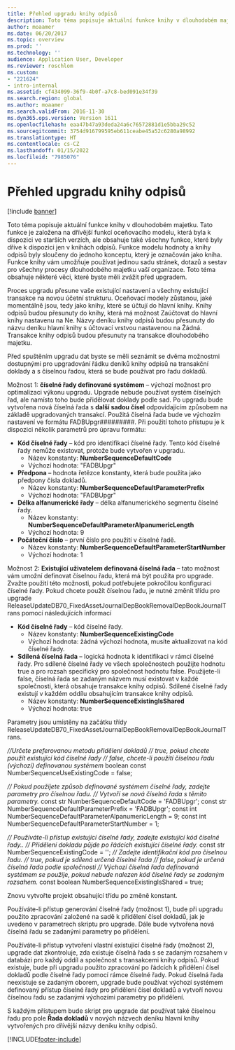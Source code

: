 ```yaml
---
title: Přehled upgradu knihy odpisů
description: Toto téma popisuje aktuální funkce knihy v dlouhodobém majetku. Tato funkce je založena na dřívější funkcí oceňovacího modelu, která byla k dispozici ve starších verzích, ale obsahuje také všechny funkce, které byly dříve k dispozici jen v knihách odpisů.
author: moaamer
ms.date: 06/20/2017
ms.topic: overview
ms.prod: ''
ms.technology: ''
audience: Application User, Developer
ms.reviewer: roschlom
ms.custom:
- "221624"
- intro-internal
ms.assetid: cf434099-36f9-4b0f-a7c8-bed091e34f39
ms.search.region: global
ms.author: moaamer
ms.search.validFrom: 2016-11-30
ms.dyn365.ops.version: Version 1611
ms.openlocfilehash: eaa47b47a93deda24a6c76572881d1e5bba29c52
ms.sourcegitcommit: 3754d916799595eb611ceabe45a52c6280a98992
ms.translationtype: HT
ms.contentlocale: cs-CZ
ms.lasthandoff: 01/15/2022
ms.locfileid: "7985076"
---
```

# <a name="depreciation-book-upgrade-overview"></a>Přehled upgradu knihy odpisů

[!include [banner](../includes/banner.md)]

Toto téma popisuje aktuální funkce knihy v dlouhodobém majetku. Tato funkce je založena na dřívější funkcí oceňovacího modelu, která byla k dispozici ve starších verzích, ale obsahuje také všechny funkce, které byly dříve k dispozici jen v knihách odpisů. Funkce modelu hodnoty a knihy odpisů byly sloučeny do jednoho konceptu, který je označován jako kniha. Funkce knihy vám umožňuje používat jedinou sadu stránek, dotazů a sestav pro všechny procesy dlouhodobého majetku vaší organizace. Toto téma obsahuje některé věci, které byste měli zvážit před upgradem. 

Proces upgradu přesune vaše existující nastavení a všechny existující transakce na novou účetní strukturu. Oceňovací modely zůstanou, jaké momentálně jsou, tedy jako knihy, které se účtují do hlavní knihy. Knihy odpisů budou přesunuty do knihy, která má možnost Zaúčtovat do hlavní knihy nastavenu na Ne. Názvy deníku knihy odpisů budou přesunuty do názvu deníku hlavní knihy s účtovací vrstvou nastavenou na Žádná. Transakce knihy odpisů budou přesunuty na transakce dlouhodobého majetku.

Před spuštěním upgradu dat byste se měli seznámit se dvěma možnostmi dostupnými pro upgradování řádku deníků knihy odpisů na transakční doklady a s číselnou řadou, která se bude používat pro řadu dokladů.

Možnost 1:  **číselné řady definované systémem** – výchozí možnost pro optimalizaci výkonu upgradu. Upgrade nebude používat systém číselných řad, ale namísto toho bude přidělovat doklady podle sad. Po upgradu bude vytvořena nová číselná řada s **další sadou čísel** odpovídajícím způsobem na základě upgradovaných transakcí. Použitá číselná řada bude ve výchozím nastavení ve formátu FADBUpgr\#\#\#\#\#\#\#\#\#. Při použití tohoto přístupu je k dispozici několik parametrů pro úpravu formátu:

-   **Kód číselné řady** – kód pro identifikaci číselné řady. Tento kód číselné řady nemůže existovat, protože bude vytvořen v upgradu.
    -   Název konstanty: **NumberSequenceDefaultCode**
    -   Výchozí hodnota: "FADBUpgr"
-   **Předpona** – hodnota řetězce konstanty, která bude použita jako předpony čísla dokladů.
    -   Název konstanty: **NumberSequenceDefaultParameterPrefix**
    -   Výchozí hodnota: "FADBUpgr"
-   **Délka alfanumerické řady** – délka alfanumerického segmentu číselné řady.
    -   Název konstanty: **NumberSequenceDefaultParameterAlpanumericLength**
    -   Výchozí hodnota: 9
-   **Počáteční číslo** – první číslo pro použití v číselné řadě.
    -   Název konstanty: **NumberSequenceDefaultParameterStartNumber**
    -   Výchozí hodnota: 1

Možnost 2: **Existující uživatelem definovaná číselná řada** – tato možnost vám umožní definovat číselnou řadu, která má být použita pro upgrade. Zvažte použití této možnosti, pokud potřebujete pokročilou konfiguraci číselné řady. Pokud chcete použít číselnou řadu, je nutné změnit třídu pro upgrade ReleaseUpdateDB70\_FixedAssetJournalDepBookRemovalDepBookJournalTrans pomocí následujících informací

-   **Kód číselné řady** – kód číselné řady.
    -   Název konstanty: **NumberSequenceExistingCode**
    -   Výchozí hodnota: žádná výchozí hodnota, musíte aktualizovat na kód číselné řady.
-   **Sdílená číselná řada** – logická hodnota k identifikaci v rámci číselné řady. Pro sdílené číselné řady ve všech společnostech použijte hodnotu true a pro rozsah specifický pro společnost hodnotu false. Použijete-li false, číselná řada se zadaným názvem musí existovat v každé společnosti, která obsahuje transakce knihy odpisů. Sdílené číselné řady existují v každém oddílu obsahujícím transakce knihy odpisů.
    -   Název konstanty: **NumberSequenceExistingIsShared**
    -   Výchozí hodnota: true

Parametry jsou umístěny na začátku třídy ReleaseUpdateDB70\_FixedAssetJournalDepBookRemovalDepBookJournalTrans. 

*//Určete preferovanou metodu přidělení dokladů* 
 *// true, pokud chcete použít existující kód číselné řady* 
 *// false, chcete-li použití číselnou řadu (výchozí) definovanou systémem* boolean const NumberSequenceUseExistingCode = false;  

*// Pokud použijete způsob definované systémem číselné řady, zadejte parametry pro číselnou řadu.*
 *// Vytvoří se nová číselná řada s těmito parametry.* const str NumberSequenceDefaultCode = 'FADBUpgr'; const str NumberSequenceDefaultParameterPrefix = 'FADBUpgr'; const int NumberSequenceDefaultParameterAlpanumericLength = 9; const int NumberSequenceDefaultParameterStartNumber = 1;   

*// Používáte-li přístup existující číselné řady, zadejte existující kód číselné řady..* 
 *// Přidělení dokladu půjde po řádcích existující číselné řady.* const str NumberSequenceExistingCode = ''; *// Zadejte identifikační kód pro číselnou řadu.* 
 *// true, pokud je sdílená určená číselné řada* 
 *// false, pokud je určená číselná řada podle společnosti* 
 *// Výchozí číselná řada definovaná systémem se použije, pokud nebude nalezen kód číselné řady se zadaným rozsahem.* const boolean NumberSequenceExistingIsShared = true; 

Znovu vytvořte projekt obsahující třídu po změně konstant. 

Používáte-li přístup generování číselné řady (možnost 1), bude při upgradu použito zpracování založené na sadě k přidělení čísel dokladů, jak je uvedeno v parametrech skriptu pro upgrade. Dále bude vytvořena nová číselná řadu se zadanými parametry po přidělení. 

Používáte-li přístup vytvoření vlastní existující číselné řady (možnost 2), upgrade dat zkontroluje, zda existuje číselná řada s se zadaným rozsahem v databázi pro každý oddíl a společnost s transakcemi knihy odpisů. Pokud existuje, bude při upgradu použito zpracování po řádcích k přidělení čísel dokladů podle číselné řady pomocí rámce číselné řady. Pokud číselná řada neexistuje se zadaným oborem, upgrade bude používat výchozí systémem definovaný přístup číselné řady pro přidělení čísel dokladů a vytvoří novou číselnou řadu se zadanými výchozími parametry po přidělení.

S každým přístupem bude skript pro upgrade dat používat také číselnou řadu pro pole **Řada dokladů** v nových názvech deníku hlavní knihy vytvořených pro dřívější názvy deníku knihy odpisů.





[!INCLUDE[footer-include](../../includes/footer-banner.md)]
